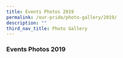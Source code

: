 ```yaml
---
title: Events Photos 2019
permalink: /our-pride/photo-gallery/2019/
description: ""
third_nav_title: Photo Gallery
---
```

### **Events Photos 2019**